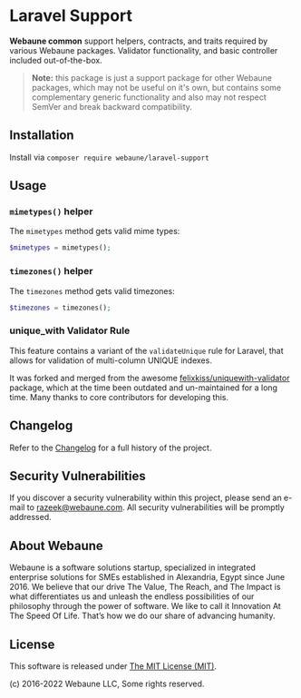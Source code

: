 # Laravel Support

**Webaune common** support helpers, contracts, and traits required by various Webaune packages. Validator functionality, and basic controller included out-of-the-box.

> **Note:** this package is just a support package for other Webaune packages, which may not be useful on it's own, but contains some complementary generic functionality and also may not respect SemVer and break backward compatibility.


## Installation

Install via `composer require webaune/laravel-support`


## Usage

### `mimetypes()` helper

The `mimetypes` method gets valid mime types:
```php
$mimetypes = mimetypes();
```

### `timezones()` helper

The `timezones` method gets valid timezones:
```php
$timezones = timezones();
```

### unique_with Validator Rule

This feature contains a variant of the `validateUnique` rule for Laravel, that allows for validation of multi-column UNIQUE indexes.

It was forked and merged from the awesome [felixkiss/uniquewith-validator](https://github.com/felixkiss/uniquewith-validator) package, which at the time been outdated and un-maintained for a long time. Many thanks to core contributors for developing this.


## Changelog

Refer to the [Changelog](CHANGELOG.md) for a full history of the project.

## Security Vulnerabilities

If you discover a security vulnerability within this project, please send an e-mail to [razeek@webaune.com](razeek@webaune.com). All security vulnerabilities will be promptly addressed.


## About Webaune

Webaune is a software solutions startup, specialized in integrated enterprise solutions for SMEs established in Alexandria, Egypt since June 2016. We believe that our drive The Value, The Reach, and The Impact is what differentiates us and unleash the endless possibilities of our philosophy through the power of software. We like to call it Innovation At The Speed Of Life. That’s how we do our share of advancing humanity.


## License

This software is released under [The MIT License (MIT)](LICENSE).

(c) 2016-2022 Webaune LLC, Some rights reserved.

